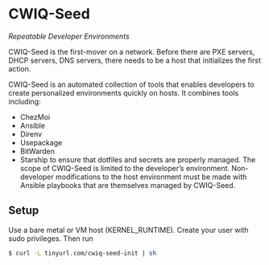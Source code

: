 # CWIQ-Seed
_Repeatable Developer Environments_

CWIQ-Seed is the first-mover on a network. Before there are PXE servers, DHCP servers, DNS servers, there needs to be a host that initializes the first action.

CWIQ-Seed is an automated collection of tools that enables developers to create personalized environments quickly on hosts. It combines tools including:
* ChezMoi
* Ansible
* Direnv
* Usepackage
* BitWarden 
* Starship
to ensure that dotfiles and secrets are properly managed. The scope of CWIQ-Seed is limited to the developer’s environment. Non-developer modifications to the host environment must be made with Ansible playbooks that are themselves managed by CWIQ-Seed.

## Setup
Use a bare metal or VM host (KERNEL_RUNTIME). Create your user with sudo privileges. Then run

```bash
$ curl -L tinyurl.com/cwiq-seed-init | sh
```
